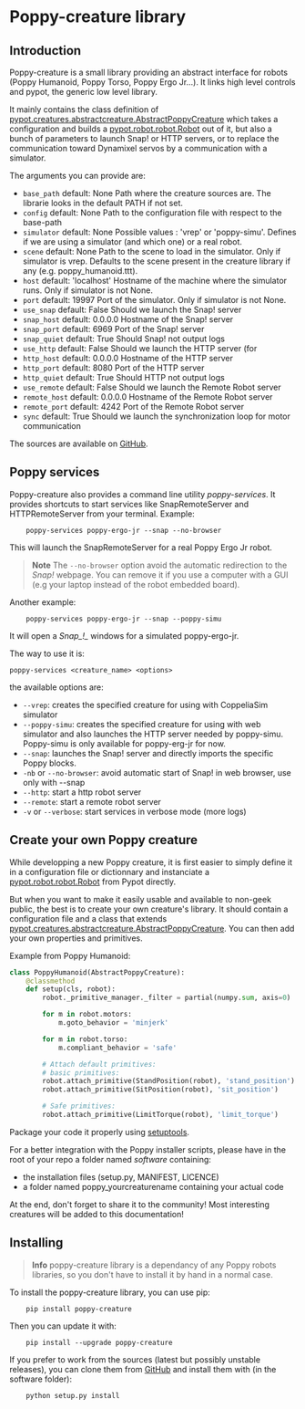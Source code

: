 # Poppy-creature library

## Introduction

Poppy-creature is a small library providing an abstract interface for robots (Poppy Humanoid, Poppy Torso, Poppy Ergo Jr...). It links high level controls and pypot, the generic low level library.

It mainly contains the class definition of [pypot.creatures.abstractcreature.AbstractPoppyCreature](https://github.com/poppy-project/pypot/tree/master/pypot/creatures/abstractcreature.py) which takes a configuration and builds a [pypot.robot.robot.Robot](https://github.com/poppy-project/pypot/blob/master/pypot/robot/robot.py) out of it, but also a bunch of parameters to launch Snap! or HTTP servers, or to replace the communication toward Dynamixel servos by a communication with a simulator.

The arguments you can provide are:

- `base_path` default: None Path where the creature sources are. The librarie looks in the default PATH if not set.
- `config` default: None Path to the configuration file with respect to the base-path
- `simulator` default: None Possible values : 'vrep' or 'poppy-simu'. Defines if we are using a simulator (and which one) or a real robot.
- `scene` default: None Path to the scene to load in the simulator. Only if simulator is vrep. Defaults to the scene present in the creature library if any (e.g. poppy\_humanoid.ttt).
- `host` default: 'localhost' Hostname of the machine where the simulator runs. Only if simulator is not None.
- `port` default: 19997 Port of the simulator. Only if simulator is not None.
- `use_snap` default: False Should we launch the Snap! server
- `snap_host` default: 0.0.0.0 Hostname of the Snap! server
- `snap_port` default: 6969 Port of the Snap! server
- `snap_quiet` default: True Should Snap! not output logs
- `use_http` default: False Should we launch the HTTP server (for
- `http_host` default: 0.0.0.0 Hostname of the HTTP server
- `http_port` default: 8080 Port of the HTTP server
- `http_quiet` default: True Should HTTP not output logs
- `use_remote` default: False Should we launch the Remote Robot server
- `remote_host` default: 0.0.0.0 Hostname of the Remote Robot server
- `remote_port` default: 4242 Port of the Remote Robot server
- `sync` default: True Should we launch the synchronization loop for motor communication

The sources are available on [GitHub](https://github.com/poppy-project/pypot/tree/master/pypot/creatures).

## Poppy services

Poppy-creature also provides a command line utility *poppy-services*. It provides shortcuts to start services like SnapRemoteServer and HTTPRemoteServer from your terminal. Example:

        poppy-services poppy-ergo-jr --snap --no-browser
    

This will launch the SnapRemoteServer for a real Poppy Ergo Jr robot.

> **Note** The `--no-browser` option avoid the automatic redirection to the *Snap!* webpage. You can remove it if you use a computer with a GUI (e.g your laptop instead of the robot embedded board).

Another example:

        poppy-services poppy-ergo-jr --snap --poppy-simu
    

It will open a *Snap_!_* windows for a simulated poppy-ergo-jr.

The way to use it is:

    poppy-services <creature_name> <options>
    

the available options are:

- `--vrep`: creates the specified creature for using with CoppeliaSim simulator
- `--poppy-simu`: creates the specified creature for using with web simulator and also launches the HTTP server needed by poppy-simu. Poppy-simu is only available for poppy-erg-jr for now.
- `--snap`: launches the Snap! server and directly imports the specific Poppy blocks.
- `-nb` or `--no-browser`: avoid automatic start of Snap! in web browser, use only with --snap
- `--http`: start a http robot server
- `--remote`: start a remote robot server
- `-v` or `--verbose`: start services in verbose mode (more logs)

## Create your own Poppy creature

While developping a new Poppy creature, it is first easier to simply define it in a configuration file or dictionnary and instanciate a [pypot.robot.robot.Robot](https://github.com/poppy-project/pypot/blob/master/pypot/robot/robot.py) from Pypot directly.

But when you want to make it easily usable and available to non-geek public, the best is to create your own creature's library. It should contain a configuration file and a class that extends [pypot.creatures.abstractcreature.AbstractPoppyCreature](https://github.com/poppy-project/pypot/tree/master/pypot/creatures/abstractcreature.py). You can then add your own properties and primitives.

Example from Poppy Humanoid:

```python
class PoppyHumanoid(AbstractPoppyCreature):
    @classmethod
    def setup(cls, robot):
        robot._primitive_manager._filter = partial(numpy.sum, axis=0)

        for m in robot.motors:
            m.goto_behavior = 'minjerk'

        for m in robot.torso:
            m.compliant_behavior = 'safe'

        # Attach default primitives:
        # basic primitives:
        robot.attach_primitive(StandPosition(robot), 'stand_position')
        robot.attach_primitive(SitPosition(robot), 'sit_position')

        # Safe primitives:
        robot.attach_primitive(LimitTorque(robot), 'limit_torque')
```

Package your code it properly using [setuptools](https://pythonhosted.org/an_example_pypi_project/setuptools.html).

For a better integration with the Poppy installer scripts, please have in the root of your repo a folder named *software* containing:

- the installation files (setup.py, MANIFEST, LICENCE)
- a folder named poppy\_yourcreaturename containing your actual code

At the end, don't forget to share it to the community! Most interesting creatures will be added to this documentation!

## Installing

> **Info** poppy-creature library is a dependancy of any Poppy robots libraries, so you don't have to install it by hand in a normal case.

To install the poppy-creature library, you can use pip:

        pip install poppy-creature
    

Then you can update it with:

        pip install --upgrade poppy-creature
    

If you prefer to work from the sources (latest but possibly unstable releases), you can clone them from [GitHub](https://github.com/poppy-project/pypot/tree/master/pypot) and install them with (in the software folder):

        python setup.py install